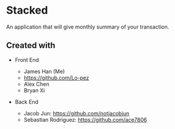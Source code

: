 # Stacked
An application that will give monthly summary of your transaction.

## Created with
- Front End
  - James Han (Me)
  - https://github.com/Lo-pez
  - Alex Chen
  - Bryan Xi

- Back End
  - Jacob Jun: https://github.com/notjacobjun
  - Sebastian Rodriguez: https://github.com/ace7806

